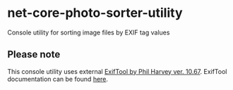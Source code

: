# net-core-photo-sorter-utility
Console utility for sorting image files by EXIF tag values

## Please note
This console utility uses external [ExifTool by Phil Harvey ver. 10.67](https://www.sno.phy.queensu.ca/~phil/exiftool/). ExifTool documentation can be found [here](https://www.sno.phy.queensu.ca/~phil/exiftool/exiftool_pod.html).

